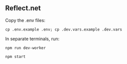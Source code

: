 ## Reflect.net

Copy the .env files:

`cp .env.example .env; cp .dev.vars.example .dev.vars`

In separate terminals, run:

`npm run dev-worker`

`npm start`
